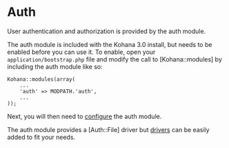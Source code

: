 # Auth

User authentication and authorization is provided by the auth module.

The auth module is included with the Kohana 3.0 install, but needs to be enabled before you can use it. To enable, open your `application/bootstrap.php` file and modify the call to [Kohana::modules] by including the auth module like so:

~~~
Kohana::modules(array(
	...
	'auth' => MODPATH.'auth',
	...
));
~~~

Next, you will then need to [configure](config) the auth module.

The auth module provides a [Auth::File] driver but [drivers](driver/develop) can be easily added to fit your needs.

